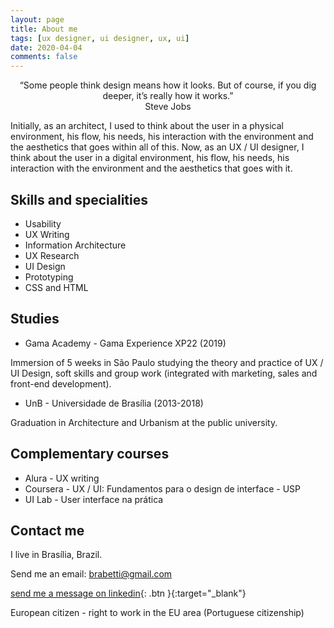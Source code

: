 ```yaml
---
layout: page
title: About me
tags: [ux designer, ui designer, ux, ui]
date: 2020-04-04
comments: false
---
```

    
<center>“Some people think design means how it looks. But of course, if you dig deeper, it’s really how it works.” <br> Steve Jobs</center>


Initially, as an architect, I used to think about the user in a physical environment, his flow, his needs, his interaction with the environment and the aesthetics that goes within all of this. Now, as an UX / UI designer, I think about the user in a digital environment, his flow, his needs, his interaction with the environment and the aesthetics that goes with it.

## Skills and specialities
* Usability
* UX Writing
* Information Architecture
* UX Research
* UI Design
* Prototyping
* CSS and HTML

## Studies

* Gama Academy - Gama Experience XP22 (2019)

Immersion of 5 weeks in São Paulo studying the theory and practice of UX / UI Design, soft skills and group work (integrated with marketing, sales and front-end development).

* UnB - Universidade de Brasília (2013-2018)

Graduation in Architecture and Urbanism at the public university.

## Complementary courses

* Alura - UX writing
* Coursera - UX / UI: Fundamentos para o design de interface - USP
* UI Lab - User interface na prática

## Contact me

I live in Brasília, Brazil.

Send me an email: brabetti@gmail.com 
      
[send me a message on linkedin](https://www.linkedin.com/in/beatrizrabetti/){: .btn }{:target="_blank"}

European citizen - right to work in the EU area (Portuguese citizenship)
